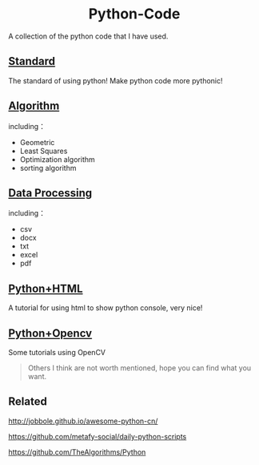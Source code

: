 <h1 align="center">Python-Code</h1>
<div align="center">
</div>
A collection of the python code that I have used.



## [Standard](./Pythonic-Standard)

The standard of using python! Make python code more pythonic!

## [Algorithm](./Python+Algorithm)

including：

- Geometric
- Least Squares
- Optimization algorithm
- sorting algorithm

## [Data Processing](./Data-Processing)

including：

- csv
- docx
- txt
- excel
- pdf

## [Python+HTML](./Python+HTML)

A tutorial for using html to show python console, very nice!

## [Python+Opencv](./Python+Opencv)

Some tutorials using OpenCV



> Others I think are not worth mentioned, hope you can find what you want.



## Related

http://jobbole.github.io/awesome-python-cn/

https://github.com/metafy-social/daily-python-scripts

https://github.com/TheAlgorithms/Python

